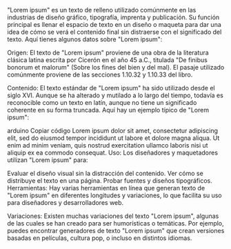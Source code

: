 "Lorem ipsum" es un texto de relleno utilizado comúnmente en las industrias de diseño gráfico, tipografía, imprenta y publicación. Su función principal es llenar el espacio de texto en un diseño o maqueta para dar una idea de cómo se verá el contenido final sin distraerse con el significado del texto. Aquí tienes algunos datos sobre "Lorem ipsum":

Origen: El texto de "Lorem ipsum" proviene de una obra de la literatura clásica latina escrita por Cicerón en el año 45 a.C., titulada "De finibus bonorum et malorum" (Sobre los fines del bien y del mal). El pasaje utilizado comúnmente proviene de las secciones 1.10.32 y 1.10.33 del libro.

Contenido: El texto estándar de "Lorem ipsum" ha sido utilizado desde el siglo XVI. Aunque se ha alterado y mutilado a lo largo del tiempo, todavía es reconocible como un texto en latín, aunque no tiene un significado coherente en su forma truncada. Aquí hay un ejemplo típico de "Lorem ipsum":

arduino
Copiar código
Lorem ipsum dolor sit amet, consectetur adipiscing elit, sed do eiusmod tempor incididunt ut labore et dolore magna aliqua. Ut enim ad minim veniam, quis nostrud exercitation ullamco laboris nisi ut aliquip ex ea commodo consequat.
Uso: Los diseñadores y maquetadores utilizan "Lorem ipsum" para:

Evaluar el diseño visual sin la distracción del contenido.
Ver cómo se distribuye el texto en una página.
Probar fuentes y diseños tipográficos.
Herramientas: Hay varias herramientas en línea que generan texto de "Lorem ipsum" en diferentes longitudes y variaciones, lo que facilita su uso para diseñadores y desarrolladores web.

Variaciones: Existen muchas variaciones del texto "Lorem ipsum", algunas de las cuales se han creado para ser humorísticas o temáticas. Por ejemplo, puedes encontrar generadores de texto "Lorem ipsum" que crean versiones basadas en películas, cultura pop, o incluso en distintos idiomas.